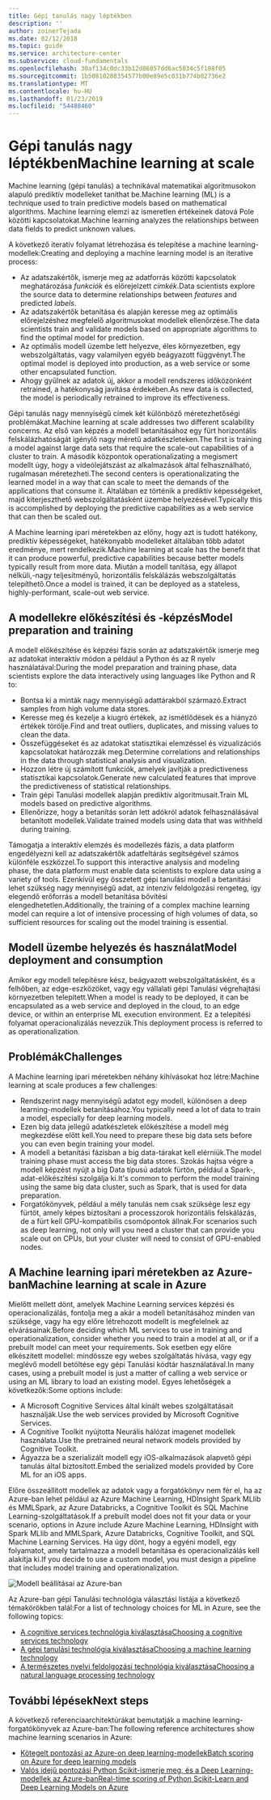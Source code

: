```yaml
---
title: Gépi tanulás nagy léptékben
description: ''
author: zoinerTejada
ms.date: 02/12/2018
ms.topic: guide
ms.service: architecture-center
ms.subservice: cloud-fundamentals
ms.openlocfilehash: 30af134c0dc33b12d86057dd6ac5034c5f108f05
ms.sourcegitcommit: 1b50810208354577b00e89e5c031b774b02736e2
ms.translationtype: MT
ms.contentlocale: hu-HU
ms.lasthandoff: 01/23/2019
ms.locfileid: "54488460"
---
```

# <a name="machine-learning-at-scale"></a><span data-ttu-id="909de-102">Gépi tanulás nagy léptékben</span><span class="sxs-lookup"><span data-stu-id="909de-102">Machine learning at scale</span></span>

<span data-ttu-id="909de-103">Machine learning (gépi tanulás) a technikával matematikai algoritmusokon alapuló prediktív modelleket taníthat be.</span><span class="sxs-lookup"><span data-stu-id="909de-103">Machine learning (ML) is a technique used to train predictive models based on mathematical algorithms.</span></span> <span data-ttu-id="909de-104">Machine learning elemzi az ismeretlen értékeinek datová Pole közötti kapcsolatokat.</span><span class="sxs-lookup"><span data-stu-id="909de-104">Machine learning analyzes the relationships between data fields to predict unknown values.</span></span>

<span data-ttu-id="909de-105">A következő iteratív folyamat létrehozása és telepítése a machine learning-modellek:</span><span class="sxs-lookup"><span data-stu-id="909de-105">Creating and deploying a machine learning model is an iterative process:</span></span>

- <span data-ttu-id="909de-106">Az adatszakértők, ismerje meg az adatforrás közötti kapcsolatok meghatározása *funkciók* és előrejelzett *címkék*.</span><span class="sxs-lookup"><span data-stu-id="909de-106">Data scientists explore the source data to determine relationships between *features* and predicted *labels*.</span></span>
- <span data-ttu-id="909de-107">Az adatszakértők betanítása és alapján keresse meg az optimális előrejelzéshez megfelelő algoritmusokat modellek ellenőrzése.</span><span class="sxs-lookup"><span data-stu-id="909de-107">The data scientists train and validate models based on appropriate algorithms to find the optimal model for prediction.</span></span>
- <span data-ttu-id="909de-108">Az optimális modell üzembe lett helyezve, éles környezetben, egy webszolgáltatás, vagy valamilyen egyéb beágyazott függvényt.</span><span class="sxs-lookup"><span data-stu-id="909de-108">The optimal model is deployed into production, as a web service or some other encapsulated function.</span></span>
- <span data-ttu-id="909de-109">Ahogy gyűlnek az adatok új, akkor a modell rendszeres időközönként retrained, a hatékonyság javítása érdekében.</span><span class="sxs-lookup"><span data-stu-id="909de-109">As new data is collected, the model is periodically retrained to improve its effectiveness.</span></span>

<span data-ttu-id="909de-110">Gépi tanulás nagy mennyiségű címek két különböző méretezhetőségi problémákat.</span><span class="sxs-lookup"><span data-stu-id="909de-110">Machine learning at scale addresses two different scalability concerns.</span></span> <span data-ttu-id="909de-111">Az első van képzés a modell betanításához egy fürt horizontális felskálázhatóságát igénylő nagy méretű adatkészleteken.</span><span class="sxs-lookup"><span data-stu-id="909de-111">The first is training a model against large data sets that require the scale-out capabilities of a cluster to train.</span></span> <span data-ttu-id="909de-112">A második központok operationalizating a megismert modellt úgy, hogy a videólejátszást az alkalmazások által felhasználható, rugalmasan méretezheti.</span><span class="sxs-lookup"><span data-stu-id="909de-112">The second centers is operationalizating the learned model in a way that can scale to meet the demands of the applications that consume it.</span></span> <span data-ttu-id="909de-113">Általában ez történik a prediktív képességeket, majd kiterjeszthető webszolgáltatásként üzembe helyezésével.</span><span class="sxs-lookup"><span data-stu-id="909de-113">Typically this is accomplished by deploying the predictive capabilities as a web service that can then be scaled out.</span></span>

<span data-ttu-id="909de-114">A Machine learning ipari méretekben az előny, hogy azt is tudott hatékony, prediktív képességeket, hatékonyabb modelleket általában több adatot eredménye, mert rendelkezik.</span><span class="sxs-lookup"><span data-stu-id="909de-114">Machine learning at scale has the benefit that it can produce powerful, predictive capabilities because better models typically result from more data.</span></span> <span data-ttu-id="909de-115">Miután a modell tanítása, egy állapot nélküli,-nagy teljesítményű, horizontális felskálázás webszolgáltatás telepíthető.</span><span class="sxs-lookup"><span data-stu-id="909de-115">Once a model is trained, it can be deployed as a stateless, highly-performant, scale-out web service.</span></span>

## <a name="model-preparation-and-training"></a><span data-ttu-id="909de-116">A modellekre előkészítési és -képzés</span><span class="sxs-lookup"><span data-stu-id="909de-116">Model preparation and training</span></span>

<span data-ttu-id="909de-117">A modell előkészítése és képzési fázis során az adatszakértők ismerje meg az adatokat interaktív módon a például a Python és az R nyelv használatával:</span><span class="sxs-lookup"><span data-stu-id="909de-117">During the model preparation and training phase, data scientists explore the data interactively using languages like Python and R to:</span></span>

- <span data-ttu-id="909de-118">Bontsa ki a minták nagy mennyiségű adattárakból származó.</span><span class="sxs-lookup"><span data-stu-id="909de-118">Extract samples from high volume data stores.</span></span>
- <span data-ttu-id="909de-119">Keresse meg és kezelje a kiugró értékek, az ismétlődések és a hiányzó értékek törölje.</span><span class="sxs-lookup"><span data-stu-id="909de-119">Find and treat outliers, duplicates, and missing values to clean the data.</span></span>
- <span data-ttu-id="909de-120">Összefüggéseket és az adatokat statisztikai elemzéssel és vizualizációs kapcsolatokat határozzák meg.</span><span class="sxs-lookup"><span data-stu-id="909de-120">Determine correlations and relationships in the data through statistical analysis and visualization.</span></span>
- <span data-ttu-id="909de-121">Hozzon létre új számított funkciók, amelyek javítják a predictiveness statisztikai kapcsolatok.</span><span class="sxs-lookup"><span data-stu-id="909de-121">Generate new calculated features that improve the predictiveness of statistical relationships.</span></span>
- <span data-ttu-id="909de-122">Train gépi Tanulási modellek alapján prediktív algoritmusait.</span><span class="sxs-lookup"><span data-stu-id="909de-122">Train ML models based on predictive algorithms.</span></span>
- <span data-ttu-id="909de-123">Ellenőrizze, hogy a betanítás során lett adókról adatok felhasználásával betanított modellek.</span><span class="sxs-lookup"><span data-stu-id="909de-123">Validate trained models using data that was withheld during training.</span></span>

<span data-ttu-id="909de-124">Támogatja a interaktív elemzés és modellezés fázis, a data platform engedélyezni kell az adatszakértők adatfeltárás segítségével számos különféle eszközzel.</span><span class="sxs-lookup"><span data-stu-id="909de-124">To support this interactive analysis and modeling phase, the data platform must enable data scientists to explore data using a variety of tools.</span></span> <span data-ttu-id="909de-125">Ezenkívül egy összetett gépi tanulási modell a betanítási lehet szükség nagy mennyiségű adat, az intenzív feldolgozási rengeteg, így elegendő erőforrás a modell betanítása bővítési elengedhetetlen.</span><span class="sxs-lookup"><span data-stu-id="909de-125">Additionally, the training of a complex machine learning model can require a lot of intensive processing of high volumes of data, so sufficient resources for scaling out the model training is essential.</span></span>

## <a name="model-deployment-and-consumption"></a><span data-ttu-id="909de-126">Modell üzembe helyezés és használat</span><span class="sxs-lookup"><span data-stu-id="909de-126">Model deployment and consumption</span></span>

<span data-ttu-id="909de-127">Amikor egy modell telepítésre kész, beágyazott webszolgáltatásként, és a felhőben, az edge-eszközöket, vagy egy vállalati gépi Tanulási végrehajtási környezetben telepített.</span><span class="sxs-lookup"><span data-stu-id="909de-127">When a model is ready to be deployed, it can be encapsulated as a web service and deployed in the cloud, to an edge device, or within an enterprise ML execution environment.</span></span> <span data-ttu-id="909de-128">Ez a telepítési folyamat operacionalizálás nevezzük.</span><span class="sxs-lookup"><span data-stu-id="909de-128">This deployment process is referred to as operationalization.</span></span>

## <a name="challenges"></a><span data-ttu-id="909de-129">Problémák</span><span class="sxs-lookup"><span data-stu-id="909de-129">Challenges</span></span>

<span data-ttu-id="909de-130">A Machine learning ipari méretekben néhány kihívásokat hoz létre:</span><span class="sxs-lookup"><span data-stu-id="909de-130">Machine learning at scale produces a few challenges:</span></span>

- <span data-ttu-id="909de-131">Rendszerint nagy mennyiségű adatot egy modell, különösen a deep learning-modellek betanításához.</span><span class="sxs-lookup"><span data-stu-id="909de-131">You typically need a lot of data to train a model, especially for deep learning models.</span></span>
- <span data-ttu-id="909de-132">Ezen big data jellegű adatkészletek előkészítése a modell még megkezdése előtt kell.</span><span class="sxs-lookup"><span data-stu-id="909de-132">You need to prepare these big data sets before you can even begin training your model.</span></span>
- <span data-ttu-id="909de-133">A modell a betanítási fázisban a big data-tárakat kell elérniük.</span><span class="sxs-lookup"><span data-stu-id="909de-133">The model training phase must access the big data stores.</span></span> <span data-ttu-id="909de-134">Szokás hajtsa végre a modell képzést nyújt a big Data típusú adatok fürtön, például a Spark-, adat-előkészítési szolgálja ki.</span><span class="sxs-lookup"><span data-stu-id="909de-134">It's common to perform the model training using the same big data cluster, such as Spark, that is used for data preparation.</span></span>
- <span data-ttu-id="909de-135">Forgatókönyvek, például a mély tanulás nem csak szüksége lesz egy fürtöt, amely képes biztosítani a processzorok horizontális felskálázás, de a fürt kell GPU-kompatibilis csomópontok állnak.</span><span class="sxs-lookup"><span data-stu-id="909de-135">For scenarios such as deep learning, not only will you need a cluster that can provide you scale out on CPUs, but your cluster will need to consist of GPU-enabled nodes.</span></span>

## <a name="machine-learning-at-scale-in-azure"></a><span data-ttu-id="909de-136">A Machine learning ipari méretekben az Azure-ban</span><span class="sxs-lookup"><span data-stu-id="909de-136">Machine learning at scale in Azure</span></span>

<span data-ttu-id="909de-137">Mielőtt mellett dönt, amelyek Machine Learning services képzési és operacionalizálás, fontolja meg a akár a modell betanításához minden van szüksége, vagy ha egy előre létrehozott modellt is megfelelnek az elvárásainak.</span><span class="sxs-lookup"><span data-stu-id="909de-137">Before deciding which ML services to use in training and operationalization, consider whether you need to train a model at all, or if a prebuilt model can meet your requirements.</span></span> <span data-ttu-id="909de-138">Sok esetben egy előre elkészített modellel: mindössze egy webes szolgáltatás hívása, vagy egy meglévő modell betöltése egy gépi Tanulási kódtár használatával.</span><span class="sxs-lookup"><span data-stu-id="909de-138">In many cases, using a prebuilt model is just a matter of calling a web service or using an ML library to load an existing model.</span></span> <span data-ttu-id="909de-139">Egyes lehetőségek a következők:</span><span class="sxs-lookup"><span data-stu-id="909de-139">Some options include:</span></span>

- <span data-ttu-id="909de-140">A Microsoft Cognitive Services által kínált webes szolgáltatásait használják.</span><span class="sxs-lookup"><span data-stu-id="909de-140">Use the web services provided by Microsoft Cognitive Services.</span></span>
- <span data-ttu-id="909de-141">A Cognitive Toolkit nyújtotta Neurális hálózat imagenet modellek használata.</span><span class="sxs-lookup"><span data-stu-id="909de-141">Use the pretrained neural network models provided by Cognitive Toolkit.</span></span>
- <span data-ttu-id="909de-142">Ágyazza be a szerializált modell egy iOS-alkalmazások alapvető gépi tanulás által biztosított.</span><span class="sxs-lookup"><span data-stu-id="909de-142">Embed the serialized models provided by Core ML for an iOS apps.</span></span>

<span data-ttu-id="909de-143">Előre összeállított modellek az adatok vagy a forgatókönyv nem fér el, ha az Azure-ban lehet például az Azure Machine Learning, HDInsight Spark MLlib és MMLSpark, az Azure Databricks, a Cognitive Toolkit és SQL Machine Learning-szolgáltatások.</span><span class="sxs-lookup"><span data-stu-id="909de-143">If a prebuilt model does not fit your data or your scenario, options in Azure include Azure Machine Learning, HDInsight with Spark MLlib and MMLSpark, Azure Databricks, Cognitive Toolkit, and SQL Machine Learning Services.</span></span> <span data-ttu-id="909de-144">Ha úgy dönt, hogy a egyéni modell, egy folyamatot, amely tartalmazza a modell betanítása és operacionalizálás kell alakítja ki.</span><span class="sxs-lookup"><span data-stu-id="909de-144">If you decide to use a custom model, you must design a pipeline that includes model training and operationalization.</span></span>

![Modell beállításai az Azure-ban](./images/machine-learning-model-training-and-deployment.png)

<span data-ttu-id="909de-146">Az Azure-ban gépi Tanulási technológia választási listája a következő témakörökben talál:</span><span class="sxs-lookup"><span data-stu-id="909de-146">For a list of technology choices for ML in Azure, see the following topics:</span></span>

- [<span data-ttu-id="909de-147">A cognitive services technológia kiválasztása</span><span class="sxs-lookup"><span data-stu-id="909de-147">Choosing a cognitive services technology</span></span>](../technology-choices/cognitive-services.md)
- [<span data-ttu-id="909de-148">A gépi tanulási technológia kiválasztása</span><span class="sxs-lookup"><span data-stu-id="909de-148">Choosing a machine learning technology</span></span>](../technology-choices/data-science-and-machine-learning.md)
- [<span data-ttu-id="909de-149">A természetes nyelvi feldolgozási technológia kiválasztása</span><span class="sxs-lookup"><span data-stu-id="909de-149">Choosing a natural language processing technology</span></span>](../technology-choices/natural-language-processing.md)

## <a name="next-steps"></a><span data-ttu-id="909de-150">További lépések</span><span class="sxs-lookup"><span data-stu-id="909de-150">Next steps</span></span>

<span data-ttu-id="909de-151">A következő referenciaarchitektúrákat bemutatják a machine learning-forgatókönyvek az Azure-ban:</span><span class="sxs-lookup"><span data-stu-id="909de-151">The following reference architectures show machine learning scenarios in Azure:</span></span>

- [<span data-ttu-id="909de-152">Kötegelt pontozási az Azure-on deep learning-modellek</span><span class="sxs-lookup"><span data-stu-id="909de-152">Batch scoring on Azure for deep learning models</span></span>](../../reference-architectures/ai/batch-scoring-deep-learning.md)
- [<span data-ttu-id="909de-153">Valós idejű pontozási Python Scikit-ismerje meg, és a Deep Learning-modellek az Azure-ban</span><span class="sxs-lookup"><span data-stu-id="909de-153">Real-time scoring of Python Scikit-Learn and Deep Learning Models on Azure</span></span>](../../reference-architectures/ai/realtime-scoring-python.md)